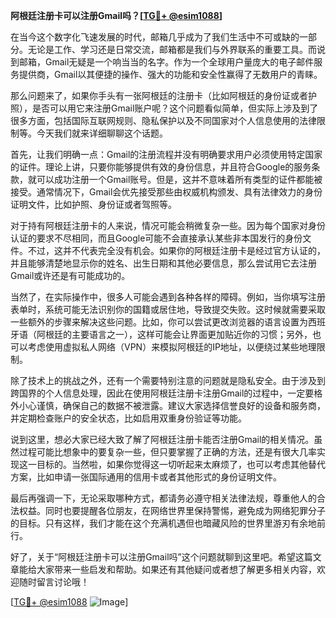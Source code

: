 **阿根廷注册卡可以注册Gmail吗？[[TG💪+ @esim1088](https://t.me/s/esim1088)]**

在当今这个数字化飞速发展的时代，邮箱几乎成为了我们生活中不可或缺的一部分。无论是工作、学习还是日常交流，邮箱都是我们与外界联系的重要工具。而说到邮箱，Gmail无疑是一个响当当的名字。作为一个全球用户量庞大的电子邮件服务提供商，Gmail以其便捷的操作、强大的功能和安全性赢得了无数用户的青睐。

那么问题来了，如果你手头有一张阿根廷的注册卡（比如阿根廷的身份证或者护照），是否可以用它来注册Gmail账户呢？这个问题看似简单，但实际上涉及到了很多方面，包括国际互联网规则、隐私保护以及不同国家对个人信息使用的法律限制等。今天我们就来详细聊聊这个话题。

首先，让我们明确一点：Gmail的注册流程并没有明确要求用户必须使用特定国家的证件。理论上讲，只要你能够提供有效的身份信息，并且符合Google的服务条款，就可以成功注册一个Gmail账号。但是，这并不意味着所有类型的证件都能被接受。通常情况下，Gmail会优先接受那些由权威机构颁发、具有法律效力的身份证明文件，比如护照、身份证或者驾照等。

对于持有阿根廷注册卡的人来说，情况可能会稍微复杂一些。因为每个国家对身份认证的要求不尽相同，而且Google可能不会直接承认某些非本国发行的身份文件。不过，这并不代表完全没有机会。如果你的阿根廷注册卡是经过官方认证的，并且能够清楚地显示你的姓名、出生日期和其他必要信息，那么尝试用它去注册Gmail或许还是有可能成功的。

当然了，在实际操作中，很多人可能会遇到各种各样的障碍。例如，当你填写注册表单时，系统可能无法识别你的国籍或居住地，导致提交失败。这时候就需要采取一些额外的步骤来解决这些问题。比如，你可以尝试更改浏览器的语言设置为西班牙语（阿根廷的主要语言之一），这样可能会让界面更加贴近你的习惯；另外，也可以考虑使用虚拟私人网络（VPN）来模拟阿根廷的IP地址，以便绕过某些地理限制。

除了技术上的挑战之外，还有一个需要特别注意的问题就是隐私安全。由于涉及到跨国界的个人信息处理，因此在使用阿根廷注册卡注册Gmail的过程中，一定要格外小心谨慎，确保自己的数据不被泄露。建议大家选择信誉良好的设备和服务商，并定期检查账户的安全状态，比如启用双重身份验证等功能。

说到这里，想必大家已经大致了解了阿根廷注册卡能否注册Gmail的相关情况。虽然过程可能比想象中的要复杂一些，但只要掌握了正确的方法，还是有很大几率实现这一目标的。当然啦，如果你觉得这一切听起来太麻烦了，也可以考虑其他替代方案，比如申请一张国际通用的信用卡或者其他形式的身份证明文件。

最后再强调一下，无论采取哪种方式，都请务必遵守相关法律法规，尊重他人的合法权益。同时也要提醒各位朋友，在网络世界里保持警惕，避免成为网络犯罪分子的目标。只有这样，我们才能在这个充满机遇但也暗藏风险的世界里游刃有余地前行。

好了，关于“阿根廷注册卡可以注册Gmail吗”这个问题就聊到这里吧。希望这篇文章能给大家带来一些启发和帮助。如果还有其他疑问或者想了解更多相关内容，欢迎随时留言讨论哦！

[[TG💪+ @esim1088](https://t.me/s/esim1088) ![Image](https://i.postimg.cc/4NQfJmqS/Snipaste-2025-05-13-00-14-12.png)]